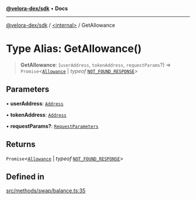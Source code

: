 [**@velora-dex/sdk**](../../README.md) • **Docs**

***

[@velora-dex/sdk](../../globals.md) / [\<internal\>](../README.md) / GetAllowance

# Type Alias: GetAllowance()

> **GetAllowance**: (`userAddress`, `tokenAddress`, `requestParams`?) => `Promise`\<[`Allowance`](../../interfaces/Allowance.md) \| *typeof* [`NOT_FOUND_RESPONSE`](../variables/NOT_FOUND_RESPONSE.md)\>

## Parameters

• **userAddress**: [`Address`](../../type-aliases/Address.md)

• **tokenAddress**: [`Address`](../../type-aliases/Address.md)

• **requestParams?**: [`RequestParameters`](RequestParameters.md)

## Returns

`Promise`\<[`Allowance`](../../interfaces/Allowance.md) \| *typeof* [`NOT_FOUND_RESPONSE`](../variables/NOT_FOUND_RESPONSE.md)\>

## Defined in

[src/methods/swap/balance.ts:35](https://github.com/VeloraDEX/sdk/blob/master/src/methods/swap/balance.ts#L35)
